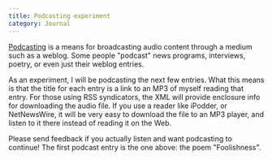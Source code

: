 ```yaml
---
title: Podcasting experiment
category: Journal
---
```


[Podcasting](http://en.wikipedia.org/wiki/Podcasting) is a means for broadcasting audio content through a medium
such as a weblog.  Some people "podcast" news programs, interviews,
poetry, or even just their weblog entries.

As an experiment, I will be podcasting the next few entries.  What this
means is that the title for each entry is a link to an MP3 of myself
reading that entry.  For those using RSS syndicators, the XML will
provide enclosure info for downloading the audio file.  If you use a
reader like iPodder, or NetNewsWire, it will be very easy to download
the file to an MP3 player, and listen to it there instead of reading it
on the Web.

Please send feedback if you actually listen and want podcasting to
continue!  The first podcast entry is the one above: the poem
"Foolishness".


